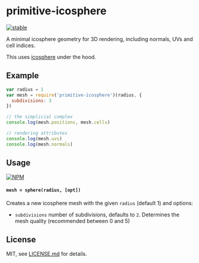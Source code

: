 # primitive-icosphere

[![stable](http://badges.github.io/stability-badges/dist/stable.svg)](http://github.com/badges/stability-badges)

A minimal icosphere geometry for 3D rendering, including normals, UVs and cell indices. 

This uses [icosphere](https://www.npmjs.com/package/icosphere) under the hood.

## Example

```js
var radius = 1
var mesh = require('primitive-icosphere')(radius, {
  subdivisions: 3
})

// the simplicial complex
console.log(mesh.positions, mesh.cells)

// rendering attributes
console.log(mesh.uvs)
console.log(mesh.normals)
```

## Usage

[![NPM](https://nodei.co/npm/primitive-icosphere.png)](https://www.npmjs.com/package/primitive-icosphere)

#### `mesh = sphere(radius, [opt])`

Creates a new icosphere mesh with the given `radius` (default 1) and options:

- `subdivisions` number of subdivisions, defaults to `2`. Determines the mesh quality (recommended between 0 and 5)

## License

MIT, see [LICENSE.md](http://github.com/glo-js/primitive-icosphere/blob/master/LICENSE.md) for details.
